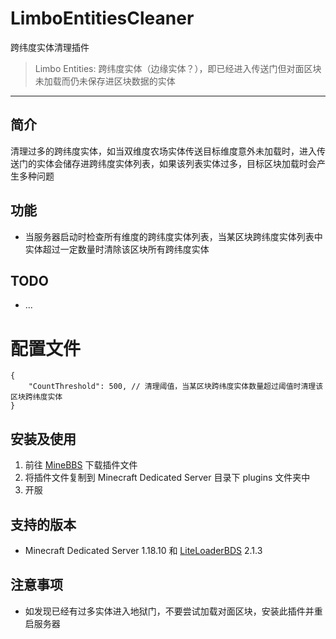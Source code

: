 # LimboEntitiesCleaner
跨纬度实体清理插件
> Limbo Entities: 跨纬度实体（边缘实体？），即已经进入传送门但对面区块未加载而仍未保存进区块数据的实体
***

## 简介
清理过多的跨纬度实体，如当双维度农场实体传送目标维度意外未加载时，进入传送门的实体会储存进跨纬度实体列表，如果该列表实体过多，目标区块加载时会产生多种问题

## 功能
* 当服务器启动时检查所有维度的跨纬度实体列表，当某区块跨纬度实体列表中实体超过一定数量时清除该区块所有跨纬度实体

## TODO
* ...

# 配置文件
```jsonc
{
    "CountThreshold": 500, // 清理阈值，当某区块跨纬度实体数量超过阈值时清理该区块跨纬度实体
}
```

## 安装及使用
1. 前往 [MineBBS](https://www.minebbs.com/resources/authors/xiaoqch.21476/) 下载插件文件
2. 将插件文件复制到 Minecraft Dedicated Server 目录下 plugins 文件夹中
3. 开服

## 支持的版本
* Minecraft Dedicated Server 1.18.10 和 [LiteLoaderBDS](https://www.minebbs.com/resources/liteloader.2059/) 2.1.3

## 注意事项
* 如发现已经有过多实体进入地狱门，不要尝试加载对面区块，安装此插件并重启服务器
